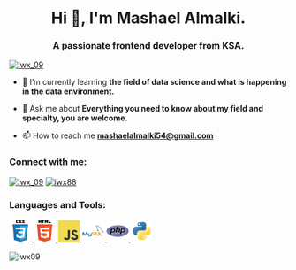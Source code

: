<h1 align="center">Hi 👋, I'm Mashael Almalki.</h1>
<h3 align="center">A passionate frontend developer from KSA.</h3>

<p align="left"> <a href="https://twitter.com/iwx_09" target="blank"><img src="https://img.shields.io/twitter/follow/iwx_09?logo=twitter&style=for-the-badge" alt="iwx_09" /></a> </p>

- 🌱 I’m currently learning **the field of data science and what is happening in the data environment.**

- 💬 Ask me about **Everything you need to know about my field and specialty, you are welcome.**

- 📫 How to reach me **mashaelalmalki54@gmail.com**

<h3 align="left">Connect with me:</h3>
<p align="left">
<a href="https://twitter.com/iwx_09" target="blank"><img align="center" src="https://raw.githubusercontent.com/rahuldkjain/github-profile-readme-generator/master/src/images/icons/Social/twitter.svg" alt="iwx_09" height="30" width="40" /></a>
<a href="https://linkedin.com/in/iwx88" target="blank"><img align="center" src="https://raw.githubusercontent.com/rahuldkjain/github-profile-readme-generator/master/src/images/icons/Social/linked-in-alt.svg" alt="iwx88" height="30" width="40" /></a>
</p>

<h3 align="left">Languages and Tools:</h3>
<p align="left"> <a href="https://www.w3schools.com/css/" target="_blank" rel="noreferrer"> <img src="https://raw.githubusercontent.com/devicons/devicon/master/icons/css3/css3-original-wordmark.svg" alt="css3" width="40" height="40"/> </a> <a href="https://www.w3.org/html/" target="_blank" rel="noreferrer"> <img src="https://raw.githubusercontent.com/devicons/devicon/master/icons/html5/html5-original-wordmark.svg" alt="html5" width="40" height="40"/> </a> <a href="https://developer.mozilla.org/en-US/docs/Web/JavaScript" target="_blank" rel="noreferrer"> <img src="https://raw.githubusercontent.com/devicons/devicon/master/icons/javascript/javascript-original.svg" alt="javascript" width="40" height="40"/> </a> <a href="https://www.mysql.com/" target="_blank" rel="noreferrer"> <img src="https://raw.githubusercontent.com/devicons/devicon/master/icons/mysql/mysql-original-wordmark.svg" alt="mysql" width="40" height="40"/> </a> <a href="https://www.php.net" target="_blank" rel="noreferrer"> <img src="https://raw.githubusercontent.com/devicons/devicon/master/icons/php/php-original.svg" alt="php" width="40" height="40"/> </a> <a href="https://www.python.org" target="_blank" rel="noreferrer"> <img src="https://raw.githubusercontent.com/devicons/devicon/master/icons/python/python-original.svg" alt="python" width="40" height="40"/> </a> </p>

<p><img align="center" src="https://github-readme-stats.vercel.app/api/top-langs?username=iwx09&show_icons=true&locale=en&layout=compact" alt="iwx09" /></p>



